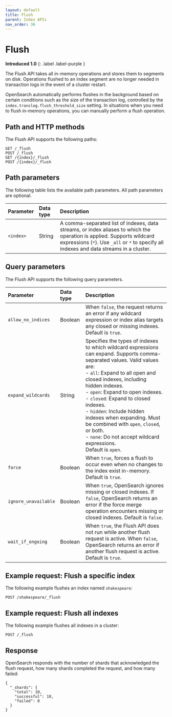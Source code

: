 ```yaml
---
layout: default
title: Flush
parent: Index APIs
nav_order: 36
---
```


# Flush

**Introduced 1.0**
{: .label .label-purple }

The Flush API takes all in-memory operations and stores them to segments on disk. Operations flushed to an index segment are no longer needed in transaction logs in the event of a cluster restart. 

OpenSearch automatically performs flushes in the background based on certain conditions such as the size of the transaction log, controlled by the `index.translog.flush_threshold_size` setting. In situations when you need to flush in-memory operations, you can manually perform a flush operation.

## Path and HTTP methods

The Flush API supports the following paths:

```
GET /_flush
POST /_flush
GET /{index}/_flush
POST /{index}/_flush
```

## Path parameters

The following table lists the available path parameters. All path parameters are optional.

| Parameter | Data type | Description |
| :--- | :--- | :--- |
| `<index>` | String | A comma-separated list of indexes, data streams, or index aliases to which the operation is applied. Supports wildcard expressions (`*`). Use `_all` or `*` to specify all indexes and data streams in a cluster. |

## Query parameters

The Flush API supports the following query parameters.

| Parameter | Data type | Description |
| :--- | :--- | :--- |
| `allow_no_indices` | Boolean | When `false`, the request returns an error if any wildcard expression or index alias targets any closed or missing indexes. Default is `true`. |
| `expand_wildcards` | String | Specifies the types of indexes to which wildcard expressions can expand. Supports comma-separated values. Valid values are: <br> - `all`: Expand to all open and closed indexes, including hidden indexes. <br> - `open`: Expand to open indexes. <br> - `closed`: Expand to closed indexes. <br> - `hidden`: Include hidden indexes when expanding. Must be combined with `open`, `closed`, or both. <br> - `none`: Do not accept wildcard expressions. <br> Default is `open`. |
| `force` | Boolean | When `true`, forces a flush to occur even when no changes to the index exist in-memory. Default is `true`. |
| `ignore_unavailable` | Boolean | When `true`, OpenSearch ignores missing or closed indexes. If `false`, OpenSearch returns an error if the force merge operation encounters missing or closed indexes. Default is `false`. |
| `wait_if_ongoing` | Boolean | When `true`, the Flush API does not run while another flush request is active. When `false`, OpenSearch returns an error if another flush request is active. Default is `true`. |

## Example request: Flush a specific index

The following example flushes an index named `shakespeare`:

```
POST /shakespeare/_flush
```

## Example request: Flush all indexes

The following example flushes all indexes in a cluster:

```
POST /_flush
```

## Response

OpenSearch responds with the number of shards that acknowledged the flush request, how many shards completed the request, and how many failed:

```
{
  "_shards": {
    "total": 10,
    "successful": 10,
    "failed": 0
  }
}
```


